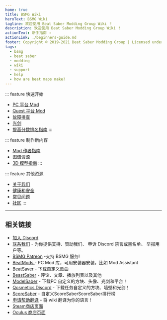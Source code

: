 ```yaml
---
home: true
title: BSMG Wiki
heroText: BSMG Wiki
tagline: 欢迎使用 Beat Saber Modding Group Wiki ！
description: 欢迎使用 Beat Saber Modding Group Wiki ！
actionText: 新手指南 →
actionLink: ./beginners-guide.md
footer: Copyright © 2019-2021 Beat Saber Modding Group | Licensed under CC BY-NC-SA 4.0
tags:
  - bsmg
  - beat saber
  - modding
  - wiki
  - support
  - help
  - how are beat maps make?
---
```


<!-- markdownlint-disable MD033 -->
<div class='features'>

::: feature 快速开始

* [PC 平台 Mod](./pc-modding.md)
* [Quest 平台 Mod](./quest-modding.md)
* [故障排查](./support/)
* [光剑](./grips-and-tricks.md)
* [提高分数排名指南](./ranking-guide.md)
:::

::: feature 制作新内容

* [Mod 作者指南](/modding/)
* [图谱资源](/mapping/)
* [3D 模型指南](/models/)
:::

::: feature 其他资源

* [关于我们](/about/)
* [健康和安全](./health-and-safety.md)
* [常见问题](/faq/)
* [社区](/communities/)
:::

</div>
<!-- markdownlint-enable MD033 -->

---

## 相关链接

* [加入 Discord](https://discord.gg/beatsabermods)
* [联系我们](https://bsmg.dev/contact) - 为你提供支持、赞助我们、 申诉 Discord 禁言或黑名单、 举报用户等。
* [BSMG Patreon](https://www.patreon.com/beatsabermods) -支持 BSMG 服务!
* [ BeatMods ](https://beatmods.com) - PC Mod 库，可用安装器安装，比如 Mod Assistant
* [BeatSaver](https://beatsaver.com/) - 下载自定义歌曲
* [BeastSaber](https://bsaber.com/) - 评论、文章、播放列表以及其他
* [ModelSaber](https://modelsaber.com/) - 下载PC 自定义的方块、头像、光剑和平台！
* [Qosmetics Discord](https://discord.gg/qosmetics) - 下载任务自定义的方块、墙壁和光剑！
* [ScoreSaber](https://scoresaber.com/) - 自定义ScoreSaberScoreSaber排行榜
* [申请帮助翻译](https://forms.gle/e3BqA3poMjESARe76) - 将 wiki 翻译为你的语言！
* [Steam商店页面](https://store.steampowered.com/app/620980/Beat_Saber/)
* [Oculus 商店页面](https://www.oculus.com/experiences/rift/1304877726278670/)
